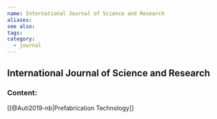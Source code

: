 ```yaml
---
name: International Journal of Science and Research
aliases:
see also:
tags:
category:
  - journal
---
```


## International Journal of Science and Research

### Content:
[[@Auti2019-nb|Prefabrication Technology]]